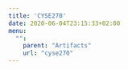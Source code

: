 ```yaml
---
title: 'CYSE270'
date: 2020-06-04T23:15:33+02:00
menu:
  "":
    parent: "Artifacts"
    url: "cyse270"
---
```

